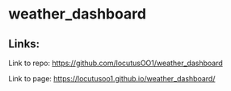 # weather_dashboard

## Links:
Link to repo: <https://github.com/locutusOO1/weather_dashboard>

Link to page: <https://locutusoo1.github.io/weather_dashboard/>

